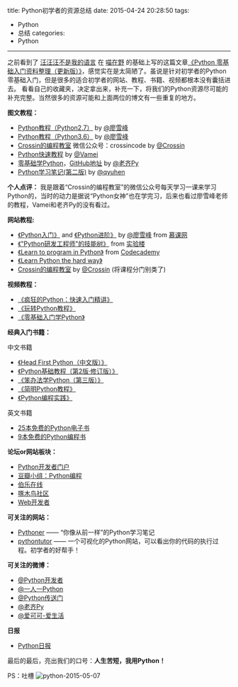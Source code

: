 title: Python初学者的资源总结
date: 2015-04-24 20:28:50
tags: 
- Python
- 总结
categories: 
- Python
---

之前看到了 [汪汪汪不是我的语言][1] 在 [喵在野][2] 的基础上写的这篇文章[《Python 零基础入门资料整理（更新版）》][3]，感觉实在是太简陋了。虽说是针对初学者的Python零基础入门，但是很多的适合初学者的网站、教程、书籍、视频都根本没有囊括进去。
看看自己的收藏夹，决定拿出来，补充一下，将我们的Python资源尽可能的补充完整。当然很多的资源可能和上面两位的博文有一些重复的地方。

**图文教程：**

- [Python教程（Python2.7）][4]  by [@廖雪峰][5]
- [Python教程（Python3.6）][49] by [@廖雪峰][5]
- [Crossin的编程教室][6] 微信公众号：crossincode by [@Crossin][7]
- [Python快速教程][8] by [@Vamei][9]
- [零基础学Python][10]，[GitHub地址][11] by [@老齐Py][12]
- [Python学习笔记(第二版)][13] by [@qyuhen][14] 

**个人点评：**
我是跟着“Crossin的编程教室”的微信公众号每天学习一课来学习Python的，当时的动力是据说“Python女神”也在学完习，后来也看过廖雪峰老师的教程，Vamei和老齐Py的没有看过。

**网站教程:**

- [《Python入门》][15] and [《Python进阶》][16]  by [@廖雪峰][17] from [慕课网][18]
- [《"Python研发工程师"的技能树》][19] from [实验楼][20]
- [《Learn to program in Python》][21] from [Codecademy][22]
- [《Learn Python the hard way》][23]
- [Crossin的编程教室][24] by [@Crossin][25] (将课程分门别类了)

**视频教程：**

- [《疯狂的Python：快速入门精讲》][26]
- [《玩转Python教程》][27]
- [《零基础入门学Python》][28]

**经典入门书籍：**

中文书籍

- [《Head First Python（中文版）》][29]
- [《Python基础教程（第2版·修订版）》][30]
- [《笨办法学Python（第三版）》][31]
- [《简明Python教程》][32]
- [《Python编程实践》][33]

英文书籍

- [25本免费的Python电子书][34]
- [9本免费的Python编程书][35]


**论坛or网站板块：**

- [Python开发者门户][36]
- [豆瓣小组：Python编程][37]
- [伯乐在线][38]
- [啄木鸟社区][39]
- [Web开发者][40]


**可关注的网站：**

- [Pythoner][41] —— “你像从前一样”的Python学习笔记
- [pythontutor][42] —— 一个可视化的Python网站，可以看出你的代码的执行过程。初学者的好帮手！

**可关注的微博：**

- [@Python开发者][43] 
- [@一人一Python][44]
- [@Python传送门][45]
- [@老齐Py][46]
- [@爱可可-爱生活][47]

**日报**

- [Python日报][48]


最后的最后，亮出我们的口号：**人生苦短，我用Python！**

PS：吐槽
![python-2015-05-07](http://om6jcmh5k.bkt.clouddn.com/python-2015-05-07.png)

  [1]: http://www.jianshu.com/users/181e7b1b1423
  [2]: http://www.jianshu.com/users/7870ff548687
  [3]: http://www.jianshu.com/p/9c02dade7e90
  [4]: http://www.liaoxuefeng.com/wiki/001374738125095c955c1e6d8bb493182103fac9270762a000
  [5]: http://weibo.com/liaoxuefeng
  [6]: http://chuansong.me/account/crossincode
  [7]: http://weibo.com/roundstars
  [8]: http://www.cnblogs.com/vamei/archive/2012/09/13/2682778.html
  [9]: http://weibo.com/vamei
  [10]: http://segmentfault.com/u/qiwsir/blogs?page=4
  [11]: https://github.com/qiwsir/StarterLearningPython
  [12]: http://weibo.com/qiwsir
  [13]: https://github.com/qyuhen/book
  [14]: http://weibo.com/qyuhen
  [15]: http://imooc.com/learn/177
  [16]: http://imooc.com/view/317
  [17]: http://weibo.com/liaoxuefeng
  [18]: http://imooc.com
  [19]: https://www.shiyanlou.com/jobs/?jobid=1
  [20]: https://www.shiyanlou.com/
  [21]: http://www.codecademy.com/zh/tracks/python
  [22]: http://www.codecademy.com/
  [23]: http://learnpythonthehardway.org/book/
  [24]: http://115.29.188.128/static/wechat/index.html
  [25]: http://weibo.com/roundstars
  [26]: http://study.163.com/course/introduction/302001.htm
  [27]: http://study.163.com/course/introduction/555014.htm
  [28]: http://study.163.com/course/introduction/378003.htm
  [29]: http://book.douban.com/subject/10561367/
  [30]: http://book.douban.com/subject/25880388/
  [31]: http://book.douban.com/subject/26264642/
  [32]: http://www.kuqin.com/abyteofpython_cn/
  [33]: http://book.douban.com/subject/7059900/
  [34]: http://python.jobbole.com/29281/
  [35]: http://python.jobbole.com/765/
  [36]: http://www.pythontab.com/
  [37]: http://www.douban.com/group/python/
  [38]: http://python.jobbole.com/
  [39]: http://wiki.woodpecker.org.cn/moin/
  [40]: http://www.admin10000.com/python/
  [41]: http://www.pythoner.com/
  [42]: http://pythontutor.com/visualize.html#
  [43]: http://weibo.com/u/5305630013
  [44]: http://weibo.com/pythontips
  [45]: http://weibo.com/pythonnews
  [46]: http://weibo.com/qiwsir
  [47]: http://weibo.com/fly51fly
  [48]: http://daily.awesomeport.cn/python
  [49]: https://www.liaoxuefeng.com/wiki/0014316089557264a6b348958f449949df42a6d3a2e542c000



